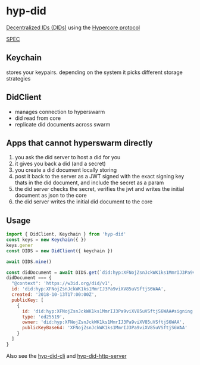 # hyp-did

[Decentralized IDs (DIDs)](https://w3c.github.io/did-core/) 
using the 
[Hypercore protocol](https://hypercore-protocol.org)

[SPEC](./SPEC.md)


## Keychain

stores your keypairs. depending on the system it picks different storage strategies

## DidClient

- manages connection to hyperswarm
- did read from core
- replicate did documents across swarm


## Apps that cannot hyperswarm directly


1. you ask the did server to host a did for you
2. it gives you back a did (and a secret)
3. you create a did document locally storing 
4. post it back to the server as a JWT signed with the exact signing key thats in the did document, and include the secret as a param
5. the did server checks the secret, verifies the jwt and writes the initial document as json to the core
4. the did server writes the initial did document to the core


## Usage

```js
import { DidClient, Keychain } from 'hyp-did'
const keys = new Keychain({ })
keys.gener
const DIDS = new DidClient({ keychain })

await DIDS.mine()

const didDocument = await DIDS.get(`did:hyp:XFNojZsnJckWK1ks1MmrIJ3Pa9viXV85uVSftjS6WAA`)
didDocument === {
  "@context": 'https://w3id.org/did/v1',
  id: 'did:hyp:XFNojZsnJckWK1ks1MmrIJ3Pa9viXV85uVSftjS6WAA',
  created: '2018-10-13T17:00:00Z',
  publicKey: [
    {
      id: 'did:hyp:XFNojZsnJckWK1ks1MmrIJ3Pa9viXV85uVSftjS6WAA#signing',
      type: 'ed25519',
      owner: 'did:hyp:XFNojZsnJckWK1ks1MmrIJ3Pa9viXV85uVSftjS6WAA',
      publicKeyBase64: 'XFNojZsnJckWK1ks1MmrIJ3Pa9viXV85uVSftjS6WAA'
    }
  ]
}
```

Also see the 
[hyp-did-cli](./cli#readme) 
and 
[hyp-did-http-server](./http-server#readme)


